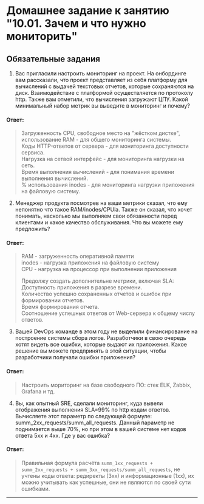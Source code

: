 # Домашнее задание к занятию "10.01. Зачем и что нужно мониторить"

## Обязательные задания  

1. Вас пригласили настроить мониторинг на проект. На онбординге вам рассказали, что проект представляет из себя 
платформу для вычислений с выдачей текстовых отчетов, которые сохраняются на диск. Взаимодействие с платформой 
осуществляется по протоколу http. Также вам отметили, что вычисления загружают ЦПУ. Какой минимальный набор метрик вы
выведите в мониторинг и почему?

#### Ответ:

> Загруженность CPU, свободное место на "жёстком дистке", использование RAM - для общего мониторинга системы.  
> Коды HTTP-ответов от сервера - для мониторинга доступности сервиса.  
> Нагрузка на сетвой интерфейс - для мониторинга нагрузки на сеть.  
> Время выполнения вычислений - для понимания времени выполнения вычислений.  
> % использования inodes - для мониторинга нагрузки приложения на файловую систему.  

2. Менеджер продукта посмотрев на ваши метрики сказал, что ему непонятно что такое RAM/inodes/CPUla. Также он сказал, 
что хочет понимать, насколько мы выполняем свои обязанности перед клиентами и какое качество обслуживания. Что вы 
можете ему предложить?

#### Ответ:

> RAM -  загруженность оперативной памяти  
> inodes - нагрузка приложения на файловую систему  
> CPU - нагрузка на процессор при выполнении приложения  
> 
> Предолжу создать дополнительне метрики, включая SLA:  
> Доступность приложения в разрезе времени.  
> Количество успешно сохраненных отчетов и ошибок при формировании отчетов.  
> Время формирования отчета.  
> Соотношение успешных ответов от Web-сервера к общему числу ответов.  

3. Вашей DevOps команде в этом году не выделили финансирование на построение системы сбора логов. Разработчики в свою 
очередь хотят видеть все ошибки, которые выдают их приложения. Какое решение вы можете предпринять в этой ситуации, 
чтобы разработчики получали ошибки приложения?

#### Ответ: 
> Настроить мориторинг на базе свободного ПО: стек ELK, Zabbix, Grafana и тд.  

4. Вы, как опытный SRE, сделали мониторинг, куда вывели отображения выполнения SLA=99% по http кодам ответов. 
Вычисляете этот параметр по следующей формуле: summ_2xx_requests/summ_all_requests. Данный параметр не поднимается выше 
70%, но при этом в вашей системе нет кодов ответа 5xx и 4xx. Где у вас ошибка?

#### Ответ: 
> Правильная формула расчёта `summ_1xx_requests + summ_2xx_requests + summ_3xx_requests/summ_all_requests`, не учтены коды ответа: редиректы (3хх) и информационные (1хх), их можно учитывать как успешные, они не являются по своей сути ошибками.

---
